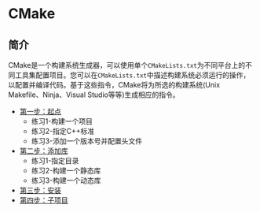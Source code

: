 # CMake

## 简介

CMake是一个构建系统生成器，可以使用单个`CMakeLists.txt`为不同平台上的不同工具集配置项目。您可以在`CMakeLists.txt`中描述构建系统必须运行的操作，以配置并编译代码。基于这些指令，CMake将为所选的构建系统(Unix Makefile、Ninja、Visual Studio等等)生成相应的指令。

- [第一步：起点](Tutorial1.md#第一步：起点)
  - 练习1-构建一个项目
  - 练习2-指定C++标准
  - 练习3-添加一个版本号并配置头文件
- [第二步：添加库](Tutorial2.md#第二步：添加库)
  - 练习1-指定目录
  - 练习2-构建一个静态库
  - 练习3-构建一个动态库
- [第三步：安装](Tutorial3.md#第三步：安装)
- [第四步：子项目](Tutorial4.md#第四步：子项目)
